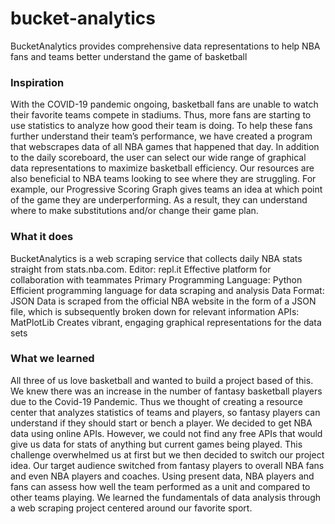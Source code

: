 # bucket-analytics
BucketAnalytics provides comprehensive data representations to help NBA fans and teams better understand the game of basketball

### Inspiration
With the COVID-19 pandemic ongoing, basketball fans are unable to watch their favorite teams compete in stadiums. Thus, more fans are starting to use statistics to analyze how good their team is doing. To help these fans further understand their team’s performance, we have created a program that webscrapes data of all NBA games that happened that day. In addition to the daily scoreboard, the user can select our wide range of graphical data representations to maximize basketball efficiency. Our resources are also beneficial to NBA teams looking to see where they are struggling. For example, our Progressive Scoring Graph gives teams an idea at which point of the game they are underperforming. As a result, they can understand where to make substitutions and/or change their game plan.

### What it does
BucketAnalytics is a web scraping service that collects daily NBA stats straight from stats.nba.com. Editor: repl.it Effective platform for collaboration with teammates Primary Programming Language: Python Efficient programming language for data scraping and analysis Data Format: JSON Data is scraped from the official NBA website in the form of a JSON file, which is subsequently broken down for relevant information APIs: MatPlotLib Creates vibrant, engaging graphical representations for the data sets

### What we learned
All three of us love basketball and wanted to build a project based of this. We knew there was an increase in the number of fantasy basketball players due to the Covid-19 Pandemic. Thus we thought of creating a resource center that analyzes statistics of teams and players, so fantasy players can understand if they should start or bench a player. We decided to get NBA data using online APIs. However, we could not find any free APIs that would give us data for stats of anything but current games being played. This challenge overwhelmed us at first but we then decided to switch our project idea. Our target audience switched from fantasy players to overall NBA fans and even NBA players and coaches. Using present data, NBA players and fans can assess how well the team performed as a unit and compared to other teams playing. We learned the fundamentals of data analysis through a web scraping project centered around our favorite sport.

